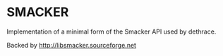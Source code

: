 # SMACKER

Implementation of a minimal form of the Smacker API used by dethrace.

Backed by http://libsmacker.sourceforge.net
